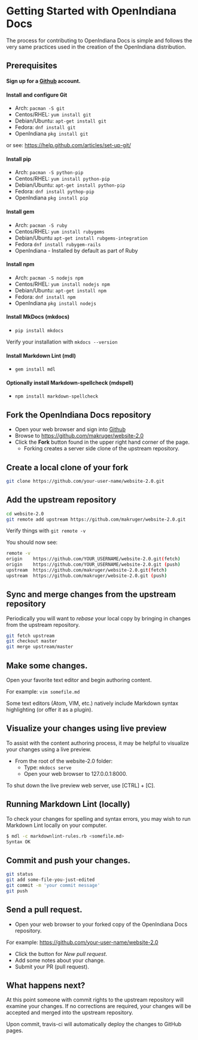# Getting Started with OpenIndiana Docs

The process for contributing to OpenIndiana Docs is simple and follows the very same practices used in the creation of the OpenIndiana distribution.

## Prerequisites

#### Sign up for a [Github](https://github.com) account.

#### Install and configure Git

* Arch: `pacman -S git`
* Centos/RHEL: `yum install git`
* Debian/Ubuntu: `apt-get install git`
* Fedora: `dnf install git`
* OpenIndiana `pkg install git`

or see: <https://help.github.com/articles/set-up-git/>

#### Install pip

* Arch: `pacman -S python-pip`
* Centos/RHEL: `yum install python-pip`
* Debian/Ubuntu: `apt-get install python-pip`
* Fedora: `dnf install pythop-pip`
* OpenIndiana `pkg install pip`

#### Install gem

* Arch: `pacman -S ruby`
* Centos/RHEL: `yum install rubygems`
* Debian/Ubuntu `apt-get install rubgems-integration`
* Fedora `dnf install rubygem-rails`
* OpenIndiana - Installed by default as part of Ruby

#### Install npm

* Arch: `pacman -S nodejs npm`
* Centos/RHEL: `yum install nodejs npm`
* Debian/Ubuntu: `apt-get install npm`
* Fedora: `dnf install npm`
* OpenIndiana `pkg install nodejs`

#### Install MkDocs (mkdocs)

* `pip install mkdocs`

Verify your installation with `mkdocs --version`

#### Install Markdown Lint (mdl)

* `gem install mdl`

#### Optionally install Markdown-spellcheck (mdspell)

* `npm install markdown-spellcheck`


## Fork the OpenIndiana Docs repository

* Open your web browser and sign into [Github](https://www.github.com)
* Browse to <https://github.com/makruger/website-2.0>
* Click the **Fork** button found in the upper right hand corner of the page.
    * Forking creates a server side clone of the upstream repository.


## Create a local clone of your fork

```bash
git clone https://github.com/your-user-name/website-2.0.git
```


## Add the upstream repository

```bash
cd website-2.0
git remote add upstream https://github.com/makruger/website-2.0.git
```
Verify things with `git remote -v`

You should now see:

```bash
remote -v
origin    https://github.com/YOUR_USERNAME/website-2.0.git(fetch)
origin    https://github.com/YOUR_USERNAME/website-2.0.git (push)
upstream  https://github.com/makruger/website-2.0.git(fetch)
upstream  https://github.com/makruger/website-2.0.git (push)
```


## Sync and merge changes from the upstream repository

Periodically you will want to _rebase_ your local copy by bringing in changes from the upstream repository.

```bash
git fetch upstream
git checkout master
git merge upstream/master
```


## Make some changes.

Open your favorite text editor and begin authoring content.

For example: `vim somefile.md`

Some text editors (Atom, VIM, etc.) natively include Markdown syntax highlighting (or offer it as a plugin).


## Visualize your changes using live preview

To assist with the content authoring process, it may be helpful to visualize your changes using a live preview.

* From the root of the website-2.0 folder:
    * Type: `mkdocs serve`
    * Open your web browser to 127.0.0.1:8000.

To shut down the live preview web server, use [CTRL] + [C].

## Running Markdown Lint (locally)

To check your changes for spelling and syntax errors, you may wish to run Markdown Lint locally on your computer.

```bash
$ mdl -c markdownlint-rules.rb <somefile.md>
Syntax OK
```


## Commit and push your changes.

```bash
git status
git add some-file-you-just-edited
git commit -m 'your commit message'
git push
```


## Send a pull request.

* Open your web browser to your forked copy of the OpenIndiana Docs repository.

For example: <https://github.com/your-user-name/website-2.0>

* Click the button for _New pull request_.
* Add some notes about your change.
* Submit your PR (pull request).


## What happens next?

At this point someone with commit rights to the upstream repository will examine your changes.
If no corrections are required, your changes will be accepted and merged into the upstream repository.

Upon commit, travis-ci will automatically deploy the changes to GitHub pages.

